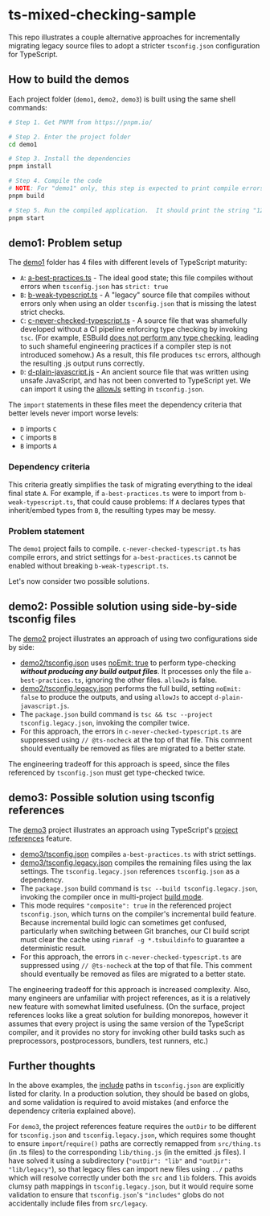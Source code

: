 # ts-mixed-checking-sample

This repo illustrates a couple alternative approaches for incrementally migrating legacy source files
to adopt a stricter `tsconfig.json` configuration for TypeScript.

## How to build the demos

Each project folder (`demo1`, `demo2,` `demo3`) is built using the same shell commands:

```bash
# Step 1. Get PNPM from https://pnpm.io/

# Step 2. Enter the project folder
cd demo1

# Step 3. Install the dependencies
pnpm install

# Step 4. Compile the code
# NOTE: For "demo1" only, this step is expected to print compile errors; the output is still usable.
pnpm build

# Step 5. Run the compiled application.  It should print the string "123", with no error messages.
pnpm start
```

## demo1: Problem setup

The [demo1](./demo1/) folder has 4 files with different levels of TypeScript maturity:

- `A`: [a-best-practices.ts](./demo1/src/a-best-practices.ts) - The ideal good state; this file compiles without errors when `tsconfig.json` has `strict: true`
- `B`: [b-weak-typescript.ts](./demo1/src/b-weak-typescript.ts) - A "legacy" source file that compiles without errors only when using an older `tsconfig.json` that is missing the latest strict checks.
- `C`: [c-never-checked-typescript.ts](./demo1/src/c-never-checked-typescript.ts) - A source file that was shamefully developed without a CI pipeline enforcing type checking by invoking `tsc`.  (For example, ESBuild [does not perform any type checking](https://esbuild.github.io/content-types/#typescript), leading to such shameful engineering practices if a compiler step is not introduced somehow.)  As a result, this file produces `tsc` errors, although the resulting .js output runs correctly.
- `D`: [d-plain-javascript.js](./demo1/src/d-plain-javascript.js) - An ancient source file that was written using unsafe JavaScript, and has not been converted to TypeScript yet.  We can import it using the [allowJs](https://www.typescriptlang.org/tsconfig#allowJs) setting in `tsconfig.json`.

The `import` statements in these files meet the dependency criteria that better levels never import worse levels:
- `D` imports `C`
- `C` imports `B`
- `B` imports `A`

### Dependency criteria

This criteria greatly simplifies the task of migrating everything to the ideal final state `A`.  For example, if  `a-best-practices.ts` were to import from `b-weak-typescript.ts`, that could cause problems: If `A` declares types that inherit/embed types from `B`, the resulting types may be messy.

### Problem statement

The `demo1` project fails to compile.  `c-never-checked-typescript.ts` has compile errors, and strict settings for `a-best-practices.ts` cannot be enabled without breaking `b-weak-typescript.ts`.

Let's now consider two possible solutions.

## demo2: Possible solution using side-by-side tsconfig files

The [demo2](./demo2/) project illustrates an approach of using two configurations side by side:

- [demo2/tsconfig.json](./demo2/tsconfig.json) uses [noEmit: true](https://www.typescriptlang.org/tsconfig#noEmit) to perform type-checking ***without producing any build output files***. It processes only the file `a-best-practices.ts`, ignoring the other files.  `allowJs` is false.
- [demo2/tsconfig.legacy.json](./demo2/tsconfig.json) performs the full build, setting `noEmit: false` to produce the outputs, and using `allowJs` to accept `d-plain-javascript.js`.
- The `package.json` build command is `tsc && tsc --project tsconfig.legacy.json`, invoking the compiler twice.
- For this approach, the errors in `c-never-checked-typescript.ts` are suppressed using `// @ts-nocheck` at the top of that file.  This comment should eventually be removed as files are migrated to a better state.

The engineering tradeoff for this approach is speed, since the files referenced by `tsconfig.json` must get type-checked twice.

## demo3: Possible solution using tsconfig references

The [demo3](./demo3/) project illustrates an approach using TypeScript's [project references](https://www.typescriptlang.org/docs/handbook/project-references.html) feature.

- [demo3/tsconfig.json](./demo3/tsconfig.json) compiles `a-best-practices.ts` with strict settings.
- [demo3/tsconfig.legacy.json](./demo3/tsconfig.json) compiles the remaining files using the lax settings.  The `tsconfig.legacy.json` references `tsconfig.json` as a dependency.
- The `package.json` build command is `tsc --build tsconfig.legacy.json`, invoking the compiler once in multi-project [build mode](https://www.typescriptlang.org/docs/handbook/project-references.html#build-mode-for-typescript).
- This mode requires `"composite": true` in the referenced project `tsconfig.json`, which turns on the compiler's incremental build feature.  Because incremental build logic can sometimes get confused, particularly when switching between Git branches, our CI build script must clear the cache using `rimraf -g *.tsbuildinfo` to guarantee a deterministic result.
- For this approach, the errors in `c-never-checked-typescript.ts` are suppressed using `// @ts-nocheck` at the top of that file.  This comment should eventually be removed as files are migrated to a better state.

The engineering tradeoff for this approach is increased complexity.  Also, many engineers are unfamiliar with project references, as it is a relatively new feature with somewhat limited usefulness. (On the surface, project references looks like a great solution for building monorepos, however it assumes that every project is using the same version of the TypeScript compiler, and it provides no story for invoking other build tasks such as preprocessors, postprocessors, bundlers, test runners, etc.)

## Further thoughts

In the above examples, the [include](https://www.typescriptlang.org/tsconfig#include) paths in `tsconfig.json` are explicitly listed for clarity.  In a production solution, they should be based on globs, and some validation is required to avoid mistakes (and enforce the dependency criteria explained above).

For `demo3`, the project references feature requires the `outDir` to be different for `tsconfig.json` and `tsconfig.legacy.json`, which requires some thought to ensure `import`/`require()` paths are correctly remapped from `src/thing.ts` (in .ts files) to the corresponding `lib/thing.js` (in the emitted .js files).  I have solved it using a subdirectory (`"outDir": "lib"` and `"outDir": "lib/legacy"`), so that legacy files can import new files using `../` paths which will resolve correctly under both the `src` and `lib` folders. This avoids clumsy path mappings in `tsconfig.legacy.json`, but it would require some validation to ensure that `tsconfig.json`'s `"includes"` globs do not accidentally include files from `src/legacy`.

